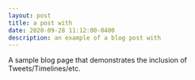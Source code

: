 ```yaml
---
layout: post
title: a post with 
date: 2020-09-28 11:12:00-0400
description: an example of a blog post with 
---
```

A sample blog page that demonstrates the inclusion of Tweets/Timelines/etc.

